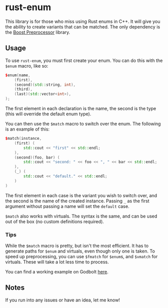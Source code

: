 # rust-enum
This library is for those who miss using Rust enums in C++. It will give you the ability to create variants that can be matched. The only dependency is the [Boost Preprocessor](https://github.com/boostorg/preprocessor) library.

## Usage
To use ``rust-enum``, you must first create your enum. You can do this with the ``$enum`` macro, like so:
```cpp
$enum(name,
    (first),
    (second)(std::string, int),
    (third),
    (last)(std::vector<int>),
);
```
The first element in each declaration is the name, the second is the type (this will override the default enum type).

You can then use the ``$match`` macro to switch over the enum. The following is an example of this:
```cpp
$match(instance,
    (first) ( 
        std::cout << "first" << std::endl; 
    ),
    (second)(foo, bar) (
        std::cout << "second: " << foo << ", " << bar << std::endl;
    ),
    (_) (
        std::cout << "default." << std::endl;
    )
)
```
The first element in each case is the variant you wish to switch over, and the second is the name of the created instance. 
Passing ``_`` as the first argument without passing a name will set the ``default`` case.

``$match`` also works with virtuals. The syntax is the same, and can be used out of the box (no custom definitions required).

### Tips
While the ``$match`` macro is pretty, but isn't the most efficient. It has to generate paths for ``$enum`` and virtuals, even though only one is taken.
To speed up preprocessing, you can use ``$fmatch`` for ``$enum``s, and ``$vmatch`` for virtuals. These will take a lot less time to process.

You can find a working example on Godbolt [here](https://godbolt.org/z/vdqssGsGv).

## Notes
If you run into any issues or have an idea, let me know!
